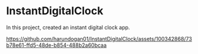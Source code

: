 # InstantDigitalClock
In this project, created an instant digital clock app.



https://github.com/harundogan01/InstantDigitalClock/assets/100342868/73b78e61-ffd5-48de-b854-488b2a60bcaa

